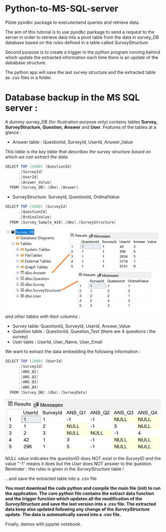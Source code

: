 # Python-to-MS-SQL-server
Pilote pyodbc package to execute/send queries and retrieve data. 

The aim of this tutorial is to use pyodbc package to send a request to the server in order to retrieve  data into a pivot table from the data in *survey_DB* database based on the *rules* defined in a table called *SurveyStructure*. 

Second purpose is to create a trigger in the python program running behind which update the extracted information each time there is an update of the dababase structure.

The python app will save  the last survey structure and the extracted table as .csv files in a folder.

# Database backup in the MS SQL server : 
A dummy survey_DB (for illustration purpose only) contains tables **Survey, SurveyStructure, Question, Answer** and **User**. Features  of the tables at a glance : 

- Answer table : QuestionId, SurveyId, UserId, Answer_Value <br>

 *This table is the key table that describes the survey structure based on which we can extract the data.* 
```java
SELECT TOP (1000) [QuestionId]
      ,[SurveyId]
      ,[UserId]
      ,[Answer_Value]
  FROM [Survey_DB].[dbo].[Answer]
  ```
  - SurveyStructure: SurveyId, QuestionId, OrdinalValue
```java
SELECT TOP (1000) [SurveyId]
      ,[QuestionId]
      ,[OrdinalValue]
  FROM [Survey_Sample_A19].[dbo].[SurveyStructure]
  ```
 
  ![Example of data extracted from two tables](sql_1.png)
 *and other tables with their columns :*  
- Survey table:  QuestionId, SurveyId, UserId, Answer_Value
- Question table : QuestionId, Question_Text (there are 4 questions i the survey)  
- User table : UserId, User_Name, User_Email

We want to extract the data embedding the following information :
```java
SELECT TOP (1000) [UserId]
      ,[SurveyId]
      ,[ANS_Q1]
      ,[ANS_Q2]
      ,[ANS_Q3]
      ,[ANS_Q4]
  FROM [Survey_DB].[dbo].[SurveyData]
```
![wanted table :*SurveyData*](SurveyData.png)

*NULL* value indicates the *questionID* does NOT exist in the *SurveyID* and the value "-1" means it does but the *User* does NOT answer to the question. Reminder : the rules is given in the *SurveyStructure* table !

...and save the extracted table into a .csv file


**You must download the code python and compile the main file (init) to run the application. 
The core python file contains the extract data function and the trigger function which updates all the modification of the *SurveyStructure* and save the last version into a .csv file. 
The extracted data keep also updated following any change of the *SurveyStructure* update. The data is automatically saved into a .csv file.**

Finally, demos with jupyter notebook.




